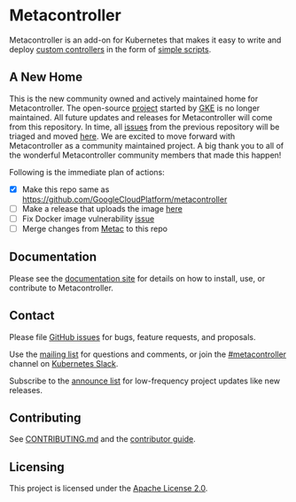 # Metacontroller

Metacontroller is an add-on for Kubernetes that makes it easy to write and
deploy [custom controllers](https://kubernetes.io/docs/concepts/api-extension/custom-resources/#custom-controllers)
in the form of [simple scripts](https://metacontroller.app).

## A New Home
This is the new community owned and actively maintained home for Metacontroller. The open-source [project](https://github.com/GoogleCloudPlatform/metacontroller) started by [GKE](https://cloud.google.com/kubernetes-engine/) is no longer maintained. All future updates and releases for Metacontroller will come from this repository. In time, all [issues](https://github.com/GoogleCloudPlatform/metacontroller/issues) from the previous repository will be triaged and moved [here](https://github.com/metacontroller/metacontroller/issues). We are excited to move forward with Metacontroller as a community maintained project. A big thank you to all of the wonderful Metacontroller community members that made this happen!

Following is the immediate plan of actions:
- [x] Make this repo same as https://github.com/GoogleCloudPlatform/metacontroller
- [ ] Make a release that uploads the image [here](https://hub.docker.com/orgs/metacontrollerio)
- [ ] Fix Docker image vulnerability [issue](https://github.com/GoogleCloudPlatform/metacontroller/issues/202)
- [ ] Merge changes from [Metac](https://github.com/AmitKumarDas/metac) to this repo

## Documentation

Please see the [documentation site](https://metacontroller.app) for details
on how to install, use, or contribute to Metacontroller.

## Contact

Please file [GitHub issues](https://github.com/metacontroller/metacontroller/issues) for bugs, feature requests, and proposals.

Use the [mailing list](https://groups.google.com/forum/#!forum/metacontroller)
for questions and comments, or join the
[#metacontroller](https://kubernetes.slack.com/messages/metacontroller/) channel on
[Kubernetes Slack](http://slack.kubernetes.io).

Subscribe to the [announce list](https://groups.google.com/forum/#!forum/metacontroller-announce)
for low-frequency project updates like new releases.

## Contributing

See [CONTRIBUTING.md](CONTRIBUTING.md) and the
[contributor guide](https://metacontroller.app/contrib/).

## Licensing

This project is licensed under the [Apache License 2.0](LICENSE).
